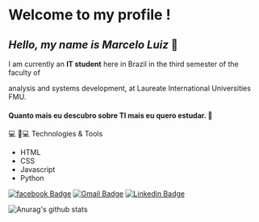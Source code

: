 # Welcome to my profile !

## *Hello, my name is Marcelo Luiz* 👋


I am currently an **IT student** here in Brazil in the third semester of the faculty of 

analysis and systems development, at Laureate International Universities FMU.

#### Quanto mais eu descubro sobre TI mais eu quero estudar. :rocket:
:computer:
🚀💻 Technologies & Tools

- HTML
- CSS
- Javascript
- Python

[![facebook Badge](https://img.shields.io/badge/Facebook-1877F2?style=for-the-badge&logo=facebook&logoColor=twitter&logoColor=white&link=https://www.facebook.com/mlluiz/?viewas=100000686899395)](https://www.facebook.com/mlluiz/?viewas=100000686899395)
[![Gmail Badge](https://img.shields.io/badge/Gmail-D14836?style=for-the-badge&logo=gmail&logoColor=white&link=mailto:mlluizpereira39@gmail.com)](mailto:mlluizpereira39@gmail.com)
[![Linkedin Badge](https://img.shields.io/badge/LinkedIn-0077B5?style=for-the-badge&logo=linkedin&logoColor=white&link=https://www.linkedin.com/in/marcelo-luiz-pereira-souza/)](https://www.linkedin.com/in/marcelo-luiz-pereira-souza/)

![Anurag's github stats](https://github-readme-stats.vercel.app/api?username=Mlluiz39&show_icons=true&theme=dracula)

